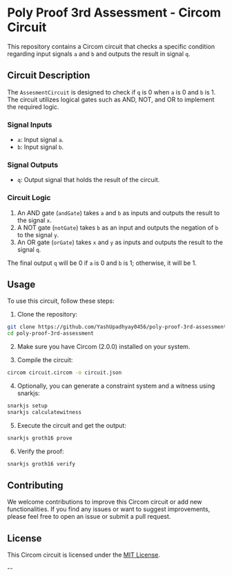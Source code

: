 # Poly Proof 3rd Assessment - Circom Circuit

This repository contains a Circom circuit that checks a specific condition regarding input signals `a` and `b` and outputs the result in signal `q`.


## Circuit Description

The `AssesmentCircuit` is designed to check if `q` is 0 when `a` is 0 and `b` is 1. The circuit utilizes logical gates such as AND, NOT, and OR to implement the required logic.

### Signal Inputs

- `a`: Input signal `a`.
- `b`: Input signal `b`.

### Signal Outputs

- `q`: Output signal that holds the result of the circuit.

### Circuit Logic

1. An AND gate (`andGate`) takes `a` and `b` as inputs and outputs the result to the signal `x`.
2. A NOT gate (`notGate`) takes `b` as an input and outputs the negation of `b` to the signal `y`.
3. An OR gate (`orGate`) takes `x` and `y` as inputs and outputs the result to the signal `q`.

The final output `q` will be 0 if `a` is 0 and `b` is 1; otherwise, it will be 1.

## Usage

To use this circuit, follow these steps:

1. Clone the repository:

```bash
git clone https://github.com/YashUpadhyay0456/poly-proof-3rd-assessment.git
cd poly-proof-3rd-assessment
```

2. Make sure you have Circom (2.0.0) installed on your system.

3. Compile the circuit:

```bash
circom circuit.circom -o circuit.json
```

4. Optionally, you can generate a constraint system and a witness using snarkjs:

```bash
snarkjs setup
snarkjs calculatewitness
```

5. Execute the circuit and get the output:

```bash
snarkjs groth16 prove
```

6. Verify the proof:

```bash
snarkjs groth16 verify
```

## Contributing

We welcome contributions to improve this Circom circuit or add new functionalities. If you find any issues or want to suggest improvements, please feel free to open an issue or submit a pull request.

## License

This Circom circuit is licensed under the [MIT License](LICENSE).

--
